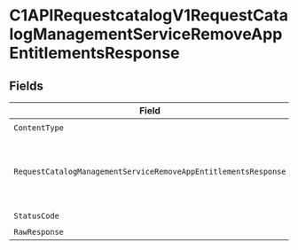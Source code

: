 # C1APIRequestcatalogV1RequestCatalogManagementServiceRemoveAppEntitlementsResponse


## Fields

| Field                                                                                                                                                       | Type                                                                                                                                                        | Required                                                                                                                                                    | Description                                                                                                                                                 |
| ----------------------------------------------------------------------------------------------------------------------------------------------------------- | ----------------------------------------------------------------------------------------------------------------------------------------------------------- | ----------------------------------------------------------------------------------------------------------------------------------------------------------- | ----------------------------------------------------------------------------------------------------------------------------------------------------------- |
| `ContentType`                                                                                                                                               | *string*                                                                                                                                                    | :heavy_check_mark:                                                                                                                                          | N/A                                                                                                                                                         |
| `RequestCatalogManagementServiceRemoveAppEntitlementsResponse`                                                                                              | [*shared.RequestCatalogManagementServiceRemoveAppEntitlementsResponse](../../models/shared/requestcatalogmanagementserviceremoveappentitlementsresponse.md) | :heavy_minus_sign:                                                                                                                                          |  Empty response with a status code indicating success<br/>                                                                                                  |
| `StatusCode`                                                                                                                                                | *int*                                                                                                                                                       | :heavy_check_mark:                                                                                                                                          | N/A                                                                                                                                                         |
| `RawResponse`                                                                                                                                               | [*http.Response](https://pkg.go.dev/net/http#Response)                                                                                                      | :heavy_minus_sign:                                                                                                                                          | N/A                                                                                                                                                         |
